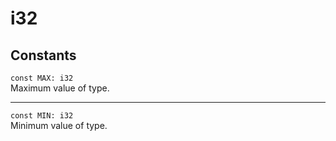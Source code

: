 # i32

## Constants
`const MAX: i32`\
Maximum value of type.

---

`const MIN: i32`\
Minimum value of type. 